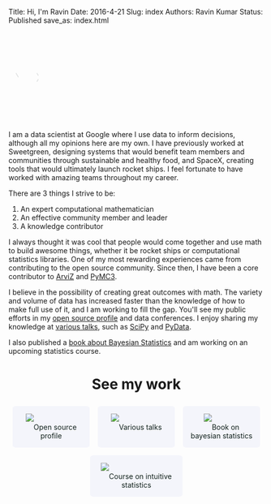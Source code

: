 Title: Hi, I'm Ravin
Date: 2016-4-21 
Slug:  index
Authors: Ravin Kumar
Status: Published
save_as: index.html 

<style type="text/css">
    h1, h2, h3, h4 {
        text-align: center;
    }
    h1:not(.page-title), h2, h3, h4 {
        margin-top: 2.5rem;
    }
    #action-links {
        max-width: 100%;
        margin: 10px auto;
        display: flex;
        flex-wrap: wrap;
        flex-direction: row;
        justify-content: center;
    }
    .action-link {
        border-radius: 5%;
        background-color: #f4f5fb;
        text-align: center;
        max-width: 30%;
        min-width: 120px;
        padding: 15px;
        margin: 1.5%;
        flex: 1;
        -webkit-transition: all 0.15s ease;
        transition: all 0.15s ease;
    }
    .action-link a {
        text-decoration: none;
        color: #12221d;
    }
    .action-link:hover {
        box-shadow: 0 0 10px #ccc;
    }

    .action-link img {
        max-height: 100px;
        margin-bottom: 1rem;
    }

</style>

<svg viewbox="0 0 100 100" style="opacity:12%;max-width:100px;max-height:100px; margin:40px auto;">
    <style type="text/css">
        path {
            fill: none;
            stroke: #12221D;
            stroke-width: 0.1rem;
            stroke-miterlimit: 10;
            stroke-linecap: round;
        }
        #K-triangle-1,
        #K-triangle-2 {
            stroke-dasharray: 1;
            stroke-dashoffset: 1;
            animation: dash 2s linear forwards;
        }
        #R-triangle-circle {
            stroke-dasharray: 1;
            stroke-dashoffset: 1;
            animation: dash 2.4s linear forwards;			}
        @keyframes dash {
            to {
                stroke-dashoffset: 0;
            }
        }
    </style>
    <g id="R">
        <path id="R-triangle-circle" d="M 15 42.1297 L 43.5792 91.6304 L 15 91.6304 L 15 8.3696 A 32.0984 32.0984 0 0 1 15 72.5664 Z" pathLength="1"/>
    </g>
    <g id="K">
        <path id="K-triangle-1" d="M 56.2434 58.1775 L 85 8.3696 L 56.2434 8.3696 Z" pathLength="1"/>
        <path id="K-triangle-2" d="M 56.2434 42.1297 L 85 91.6304 L 56.2434 91.6304 Z" pathLength="1"/>
    </g>
</svg>

I am a data scientist at Google where I use data to inform decisions, although all my opinions here are my own. I have previously worked at Sweetgreen, designing systems that would benefit team members and communities through sustainable and healthy food, and SpaceX, creating tools that would ultimately launch rocket ships. I feel fortunate to have worked with amazing teams throughout my career.

There are 3 things I strive to be:

1. An expert computational mathematician
2. An effective community member and leader
3. A knowledge contributor

I always thought it was cool that people would come together and use math to build awesome things, whether it be rocket ships or computational statistics libraries. One of my most rewarding experiences came from contributing to the open source community. Since then, I have been a core contributor to [ArviZ](https://arviz-devs.github.io/arviz/index.html) and [PyMC3](https://docs.pymc.io/).

I believe in the possibility of creating great outcomes with math. The variety and volume of data has increased faster than the knowledge of how to make full use of it, and I am working to fill the gap. You'll see my public efforts in my [open source profile](https://github.com/canyon289) and data conferences. I enjoy sharing my knowledge at [various talks]({filename}/pages/Talks.md), such as [SciPy](https://www.youtube.com/watch?v=bmWMdVQlzIA) and [PyData](https://www.youtube.com/watch?v=dY1nNtDTruE). 

I also published a [book about Bayesian Statistics](https://www.routledge.com/Bayesian-Modeling-and-Computation-in-Python/Martin-Kumar-Lao/p/book/9780367894368) and am working on an upcoming statistics course.


# See my work

<div id="action-links">
<div class="action-link"><a href="https://github.com/canyon289/canyon289.github.io"><img src="{static}/images/about/github.png" />Open source profile</a></div>
<div class="action-link"><a href="https://ravinkumar.com/pages/Talks.html"><img src="{static}/images/about/youtube.png" />Various talks</a></div>
<div class="action-link"><a href="https://bayesiancomputationbook.com/welcome.html"><img src="{static}/images/about/book.jpeg" />Book on bayesian statistics</a></div>
<div class="action-link"><a href="https://www.intuitivebayes.com/"><img src="{static}/images/about/course.svg" />Course on intuitive statistics</div>
</a></div>
